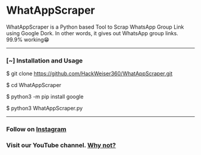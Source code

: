 # WhatAppScraper
WhatAppScraper is a Python based Tool to Scrap WhatsApp Group Link using Google Dork. In other words, it gives out WhatsApp group links. 99.9% working😁

***
### [~] Installation and Usage


$ git clone https://github.com/HackWeiser360/WhatAppScraper.git

$ cd WhatAppScraper

$ python3 -m pip install google

$ python3 WhatAppScraper.py
***

### Follow on [Instagram](https://www.instagram.com/madmax4708/)
### Visit our YouTube channel. [Why not?](https://youtube.com/channel/UC02OkpTZkxRZCEzFjawf6mA)